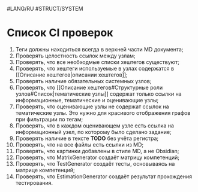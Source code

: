 #LANG/RU #STRUCT/SYSTEM 
# Список CI проверок
1. Теги должны находиться всегда в верхней части MD документа;
2. Проверять целостность ссылок между узлам;
3. Проверять, что все необходмые списки хештегов существуют;
4. Проверять, что хештеги используемые в узлах содержатся в [[Описание хештегов|описании хештегов]]; 
5. Проверять наличие обязательных системных узлов;
6. Проверять, что [[Описание хештегов#Структурные роли узлов#Список|тематические узлы]] содержат только ссылки на информационные, тематические и оценивающие узлы;
7. Проверять, что оценивающие узлы не содержат ссылок на тематические узлы. Это нужно для красивого отображения графов при фильтрации по тегам;
8. Проверять, что в каждом оценивающем узле есть ссылка на информационный узел, по которому было сделано задание;
9. Проверять наличие в тексте **TODO** без учёта регистра;
10. Проверять, что на все файлы есть ссылки из MD;
11. Проверять, что картинки добавлены в стиле MD, а не Obsidian;
12. Проверять, что MatrixGenerator создаёт матрицу компетенций;
13. Проверять, что TestGenerator создаёт тесты, основываясь на матрице компетенций;
14. Проверять, что EstimationGenerator создаёт результат прохождения тестирования.